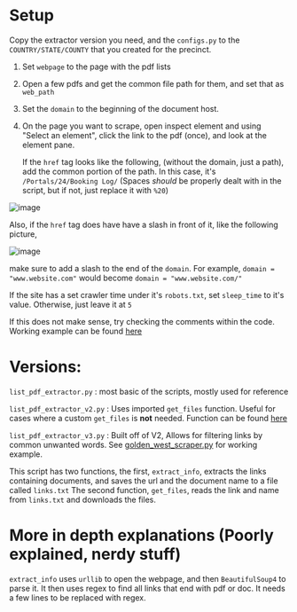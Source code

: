 # Setup
Copy the extractor version you need, and the `configs.py` to the `COUNTRY/STATE/COUNTY` that you created for the precinct.

1. Set `webpage` to the page with the pdf lists
2. Open a few pdfs and get the common file path for them, and set that as `web_path`
3. Set the `domain` to the beginning of the document host.
4. On the page you want to scrape, open inspect element and using "Select an element", click the link to the pdf (once), and look at the element pane.

   If the `href` tag looks like the following, (without the domain, just a path), add the common portion of the path. In this case, it's `/Portals/24/Booking Log/` (Spaces *should* be properly dealt with in the script, but if not, just replace it with `%20`)




![image](https://user-images.githubusercontent.com/40151222/113303191-d5093200-92ce-11eb-8e42-0c23f70d9f47.png)

Also, if the `href` tag does have have a slash in front of it, like the following picture,

![image](https://user-images.githubusercontent.com/40151222/113487408-ffe9b680-9485-11eb-8942-b08fa7c1e528.png)

make sure to add a slash to the end of the `domain`.
For example, `domain = "www.website.com"` would become `domain = "www.website.com/"`




 If the site has a set crawler time under it's `robots.txt`, set `sleep_time` to it's value. Otherwise, just leave it at `5`

If this does not make sense, try checking the comments within the code.
 Working example can be found [here](https://github.com/CaptainStabs/Scrapers/blob/master/USA/CA/alameda/alameda_scraper.py)

# Versions:
`list_pdf_extractor.py` : most basic of the scripts, mostly used for reference

`list_pdf_extractor_v2.py` : Uses imported `get_files` function. Useful for cases where a custom `get_files` is **not** needed. Function can be found [here](https://github.com/CaptainStabs/Scrapers/blob/master/common/bs_scrapers/get_files.py)

`list_pdf_extractor_v3.py` : Built off of V2, Allows for filtering links by common unwanted words. See [golden_west_scraper.py](https://github.com/CaptainStabs/Scrapers/blob/master/USA/CA/golden_west_college/golden_west_scraper.py) for working example.


This script has two functions, the first, `extract_info`, extracts the links containing documents, and saves the url and the document name to a file called `links.txt`
The second function, `get_files`, reads the link and name from `links.txt` and downloads the files.  


# More in depth explanations (Poorly explained, nerdy stuff)
 `extract_info` uses `urllib` to open the webpage, and then `BeautifulSoup4` to parse it. It then uses regex to find all links that end with pdf or doc. It needs a few lines to be replaced with regex.
